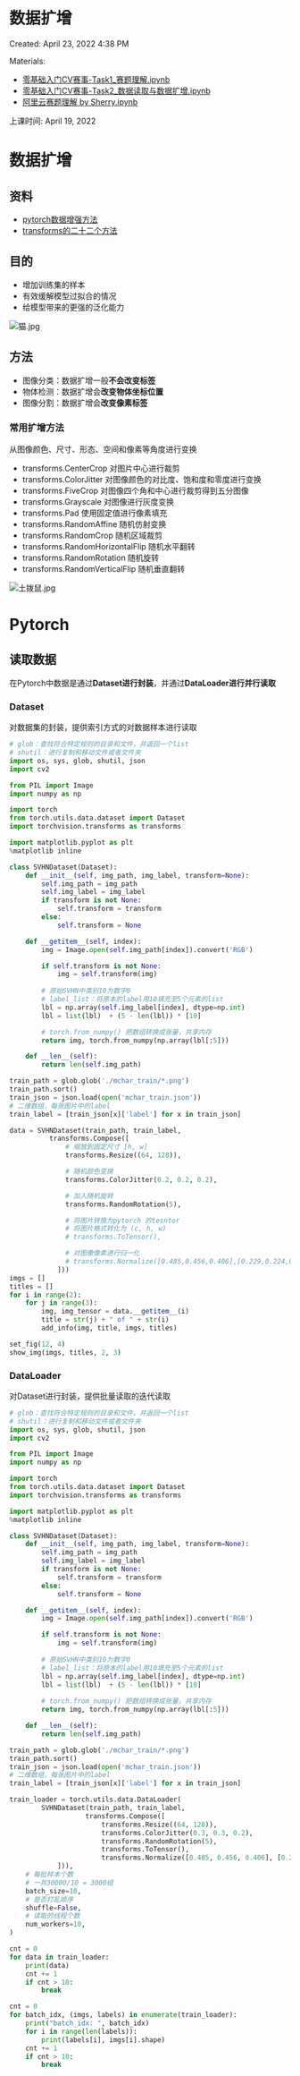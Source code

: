 # 数据扩增

Created: April 23, 2022 4:38 PM

Materials: 

- [零基础入门CV赛事-Task1_赛题理解.ipynb](https://github.com/kk37111754/Aliyun-CV/blob/0648bb6e5ea54fffff3ef1f1d750bb5b958a0725/2022.04.05%E8%AF%BE%E5%90%8E/%E7%94%B0%E5%8F%AF%E6%AC%A3-%E8%B5%84%E6%96%99/Jupyter%20Notebooks/%E9%9B%B6%E5%9F%BA%E7%A1%80%E5%85%A5%E9%97%A8CV%E8%B5%9B%E4%BA%8B-Task1%20%E8%B5%9B%E9%A2%98%E7%90%86%E8%A7%A3.ipynb) 
- [零基础入门CV赛事-Task2_数据读取与数据扩增.ipynb](https://github.com/kk37111754/Aliyun-CV/blob/0648bb6e5ea54fffff3ef1f1d750bb5b958a0725/2022.04.05%E8%AF%BE%E5%90%8E/%E7%94%B0%E5%8F%AF%E6%AC%A3-%E8%B5%84%E6%96%99/Jupyter%20Notebooks/%E9%9B%B6%E5%9F%BA%E7%A1%80%E5%85%A5%E9%97%A8CV%E8%B5%9B%E4%BA%8B-Task2%20%E6%95%B0%E6%8D%AE%E8%AF%BB%E5%8F%96%E4%B8%8E%E6%95%B0%E6%8D%AE%E6%89%A9%E5%A2%9E.ipynb)
- [阿里云赛题理解 by Sherry.ipynb](https://github.com/kk37111754/Aliyun-CV/blob/c44b606675d8b1bcbf93d2b97f475923bf19c9a9/2022.04.05%E8%AF%BE%E5%90%8E/%E7%94%B0%E5%8F%AF%E6%AC%A3-%E8%B5%84%E6%96%99/Jupyter%20Notebooks/%E9%98%BF%E9%87%8C%E4%BA%91%E8%B5%9B%E9%A2%98%E7%90%86%E8%A7%A3bySherry.ipynb)

上课时间: April 19, 2022

# 数据扩增

## 资料

- [pytorch数据增强方法](https://blog.csdn.net/lichaoqi1/category_11727407.html)
- [transforms的二十二个方法](https://blog.csdn.net/qq_38410428/article/details/94719553)

## 目的

- 增加训练集的样本
- 有效缓解模型过拟合的情况
- 给模型带来的更强的泛化能力

![猫.jpg](https://github.com/kk37111754/Aliyun-CV/blob/0648bb6e5ea54fffff3ef1f1d750bb5b958a0725/2022.04.05%E8%AF%BE%E5%90%8E/%E7%94%B0%E5%8F%AF%E6%AC%A3-%E8%B5%84%E6%96%99/pic/5-%E7%8C%AB.jpg)

## 方法

- 图像分类：数据扩增一般**不会改变标签**
- 物体检测：数据扩增会**改变物体坐标位置**
- 图像分割：数据扩增会**改变像素标签**

### 常用扩增方法

从图像颜色、尺寸、形态、空间和像素等角度进行变换

- transforms.CenterCrop 对图片中心进行裁剪
- transforms.ColorJitter 对图像颜色的对比度、饱和度和零度进行变换
- transforms.FiveCrop 对图像四个角和中心进行裁剪得到五分图像
- transforms.Grayscale 对图像进行灰度变换
- transforms.Pad 使用固定值进行像素填充
- transforms.RandomAffine 随机仿射变换
- transforms.RandomCrop 随机区域裁剪
- transforms.RandomHorizontalFlip 随机水平翻转
- transforms.RandomRotation 随机旋转
- transforms.RandomVerticalFlip 随机垂直翻转

![土拨鼠.jpg](https://github.com/kk37111754/Aliyun-CV/blob/0648bb6e5ea54fffff3ef1f1d750bb5b958a0725/2022.04.05%E8%AF%BE%E5%90%8E/%E7%94%B0%E5%8F%AF%E6%AC%A3-%E8%B5%84%E6%96%99/pic/5-%E5%9C%9F%E6%8B%A8%E9%BC%A0.jpg)

# Pytorch

## 读取数据

 在Pytorch中数据是通过**Dataset进行封装**，并通过**DataLoader进行并行读取**

### Dataset

对数据集的封装，提供索引方式的对数据样本进行读取

```python
# glob：查找符合特定规则的目录和文件，并返回一个list
# shutil：进行复制和移动文件或者文件夹
import os, sys, glob, shutil, json
import cv2

from PIL import Image
import numpy as np

import torch
from torch.utils.data.dataset import Dataset
import torchvision.transforms as transforms

import matplotlib.pyplot as plt
%matplotlib inline

class SVHNDataset(Dataset):
    def __init__(self, img_path, img_label, transform=None):
        self.img_path = img_path
        self.img_label = img_label 
        if transform is not None:
            self.transform = transform
        else:
            self.transform = None

    def __getitem__(self, index):
        img = Image.open(self.img_path[index]).convert('RGB')

        if self.transform is not None:
            img = self.transform(img)
        
        # 原始SVHN中类别10为数字0
        # label_list：将原本的label用10填充至5个元素的list
        lbl = np.array(self.img_label[index], dtype=np.int)
        lbl = list(lbl)  + (5 - len(lbl)) * [10]

        # torch.from_numpy() 把数组转换成张量，共享内存
        return img, torch.from_numpy(np.array(lbl[:5]))

    def __len__(self):
        return len(self.img_path)

train_path = glob.glob('./mchar_train/*.png')
train_path.sort()
train_json = json.load(open('mchar_train.json'))
# 二维数组，每张图片中的label
train_label = [train_json[x]['label'] for x in train_json]

data = SVHNDataset(train_path, train_label,
          transforms.Compose([
              # 缩放到固定尺寸 [h, w]
              transforms.Resize((64, 128)),

              # 随机颜色变换
              transforms.ColorJitter(0.2, 0.2, 0.2),

              # 加入随机旋转
              transforms.RandomRotation(5),

              # 将图片转换为pytorch 的tesntor
              # 将图片格式转化为 (c, h, w)
              # transforms.ToTensor(),

              # 对图像像素进行归一化
              # transforms.Normalize([0.485,0.456,0.406],[0.229,0.224,0.225])
            ]))
imgs = []
titles = []
for i in range(2):
    for j in range(3):
        img, img_tensor = data.__getitem__(i)
        title = str(j) + " of " + str(i)
        add_info(img, title, imgs, titles)

set_fig(12, 4)
show_img(imgs, titles, 2, 3)
```

### DataLoader

对Dataset进行封装，提供批量读取的迭代读取

```python
# glob：查找符合特定规则的目录和文件，并返回一个list
# shutil：进行复制和移动文件或者文件夹
import os, sys, glob, shutil, json
import cv2

from PIL import Image
import numpy as np

import torch
from torch.utils.data.dataset import Dataset
import torchvision.transforms as transforms

import matplotlib.pyplot as plt
%matplotlib inline

class SVHNDataset(Dataset):
    def __init__(self, img_path, img_label, transform=None):
        self.img_path = img_path
        self.img_label = img_label 
        if transform is not None:
            self.transform = transform
        else:
            self.transform = None

    def __getitem__(self, index):
        img = Image.open(self.img_path[index]).convert('RGB')

        if self.transform is not None:
            img = self.transform(img)
        
        # 原始SVHN中类别10为数字0
        # label_list：将原本的label用10填充至5个元素的list
        lbl = np.array(self.img_label[index], dtype=np.int)
        lbl = list(lbl)  + (5 - len(lbl)) * [10]
        
        # torch.from_numpy() 把数组转换成张量，共享内存
        return img, torch.from_numpy(np.array(lbl[:5]))

    def __len__(self):
        return len(self.img_path)

train_path = glob.glob('./mchar_train/*.png')
train_path.sort()
train_json = json.load(open('mchar_train.json'))
# 二维数组，每张图片中的label
train_label = [train_json[x]['label'] for x in train_json]

train_loader = torch.utils.data.DataLoader(
        SVHNDataset(train_path, train_label,
                   transforms.Compose([
                       transforms.Resize((64, 128)),
                       transforms.ColorJitter(0.3, 0.3, 0.2),
                       transforms.RandomRotation(5),
                       transforms.ToTensor(),
                       transforms.Normalize([0.485, 0.456, 0.406], [0.229, 0.224, 0.225])
            ])), 
    # 每批样本个数
    # 一共30000/10 = 3000组
    batch_size=10,
    # 是否打乱顺序
    shuffle=False,
    # 读取的线程个数
    num_workers=10,
)

cnt = 0
for data in train_loader:
    print(data)
    cnt += 1
    if cnt > 10:
        break

cnt = 0
for batch_idx, (imgs, labels) in enumerate(train_loader):
    print("batch_idx: ", batch_idx)
    for i in range(len(labels)):
        print(labels[i], imgs[i].shape)
    cnt += 1
    if cnt > 10:
        break
```
